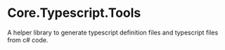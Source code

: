 # Core.Typescript.Tools
A helper library to generate typescript definition files and typescript files from c# code.

